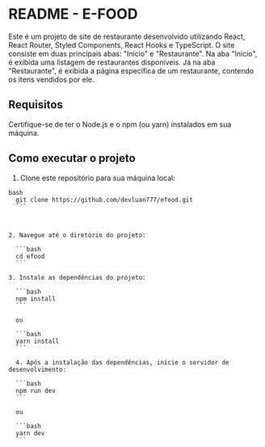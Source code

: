 # README - E-FOOD

Este é um projeto de site de restaurante desenvolvido utilizando React, React Router, Styled Components, React Hooks e TypeScript. O site consiste em duas principais abas: "Início" e "Restaurante". Na aba "Início", é exibida uma listagem de restaurantes disponíveis. Já na aba "Restaurante", é exibida a página específica de um restaurante, contendo os itens vendidos por ele.

## Requisitos

Certifique-se de ter o Node.js e o npm (ou yarn) instalados em sua máquina.

## Como executar o projeto

1. Clone este repositório para sua máquina local:

  ```
bash
    git clone https://github.com/devluan777/efood.git
    ```



2. Navegue até o diretório do projeto:

    ```bash
    cd efood
    ```

3. Instale as dependências do projeto:

    ```bash
    npm install
    ```

    ou

    ```bash
    yarn install
    ```

    4. Após a instalação das dependências, inicie o servidor de desenvolvimento:

    ```bash
    npm run dev
    ```

    ou

    ```bash
    yarn dev
    ```


